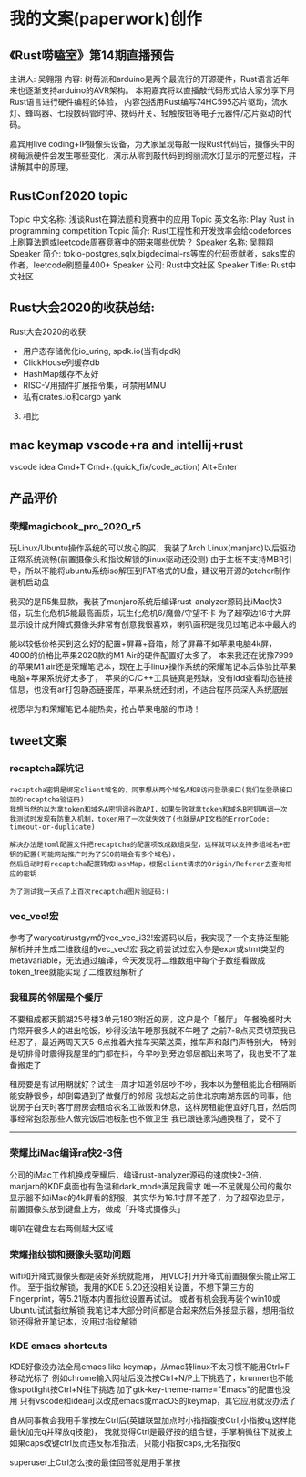 # 我的文案(paperwork)创作

## 《Rust唠嗑室》第14期直播预告

主讲人: 吴翱翔
内容: 树莓派和arduino是两个最流行的开源硬件，Rust语言近年来也逐渐支持arduino的AVR架构。
本期嘉宾将以直播敲代码形式给大家分享下用Rust语言进行硬件编程的体验，
内容包括用Rust编写74HC595芯片驱动，流水灯、蜂鸣器、七段数码管时钟、拨码开关、轻触按钮等电子元器件/芯片驱动的代码。

嘉宾用live coding+IP摄像头设备，为大家呈现每敲一段Rust代码后，摄像头中的树莓派硬件会发生哪些变化，演示从零到敲代码到绚丽流水灯显示的完整过程，并讲解其中的原理。

## RustConf2020 topic

Topic 中文名称: 浅谈Rust在算法题和竞赛中的应用 
Topic 英文名称: Play Rust in programming competition
Topic 简介: Rust工程性和开发效率会给codeforces上刷算法题或leetcode周赛竞赛中的带来哪些优势？
Speaker 名称: 吴翱翔
Speaker 简介: tokio-postgres,sqlx,bigdecimal-rs等库的代码贡献者，saks库的作者，leetcode刷题量400+
Speaker 公司: Rust中文社区
Speaker Title: Rust中文社区

## Rust大会2020的收获总结:

Rust大会2020的收获:

- 用户态存储优化io_uring, spdk.io(当有dpdk)
- ClickHouse列缓存db
- HashMap缓存不友好
- RISC-V用插件扩展指令集，可禁用MMU
- 私有crates.io和cargo yank

3. 相比

## mac keymap vscode+ra and intellij+rust

vscode idea
Cmd+T
Cmd+.(quick_fix/code_action) Alt+Enter

## 产品评价

### 荣耀magicbook_pro_2020_r5

玩Linux/Ubuntu操作系统的可以放心购买，我装了Arch Linux(manjaro)以后驱动正常系统流畅(前置摄像头和指纹解锁的linux驱动还没测)
由于主板不支持MBR引导，所以不能将ubuntu系统iso解压到FAT格式的U盘，建议用开源的etcher制作装机启动盘

我买的是R5集显款，我装了manjaro系统后编译rust-analyzer源码比iMac快3倍，玩生化危机5能最高画质，玩生化危机6/魔兽/守望不卡
为了超窄边16寸大屏显示设计成升降式摄像头非常有创意我很喜欢，喇叭面积是我见过笔记本中最大的

能以较低价格买到这么好的配置+屏幕+音箱，除了屏幕不如苹果电脑4k屏，4000的价格比苹果2020款的M1 Air的硬件配置好太多了。
本来我还在犹豫7999的苹果M1 air还是荣耀笔记本，现在上手linux操作系统的荣耀笔记本后体验比苹果电脑+苹果系统好太多了，
苹果的C/C++工具链真是残缺，没有ldd查看动态链接信息，也没有ar打包静态链接库，苹果系统还封闭，不适合程序员深入系统底层

祝愿华为和荣耀笔记本能热卖，抢占苹果电脑的市场！

## tweet文案

### recaptcha踩坑记

```
recaptcha密钥是绑定client域名的，同事想从两个域名A和B访问登录接口(我们在登录接口加的recaptcha验证码)
我想当然的以为拿token和域名A密钥调谷歌API，如果失败就拿token和域名B密钥再调一次
我测试时发现有防重入机制，token用了一次就失效了(也就是API文档的ErrorCode: timeout-or-duplicate)
```

```
解决办法是toml配置文件把recaptcha的配置项改成数组类型，这样就可以支持多组域名+密钥的配置(可能网站推广时为了SEO前端会有多个域名)，
然后启动时将recaptcha配置转成HashMap，根据client请求的Origin/Referer去查询相应的密钥

为了测试我一天点了上百次recaptcha图片验证码:(
```

### vec_vec!宏

参考了warycat/rustgym的vec_vec_i32!宏源码以后，我实现了一个支持泛型能解析并并生成二维数组的vec_vec!宏
我之前尝试过宏入参是expr或stmt类型的metavariable，无法通过编译，今天发现将二维数组中每个子数组看做成token_tree就能实现了二维数组解析了

### 我租房的邻居是个餐厅

不要租成都天鹅湖25号楼3单元1803附近的房，这户是个「餐厅」
午餐晚餐时大门常开很多人的进出吃饭，吵得没法午睡那我就不午睡了
之前7-8点买菜切菜我已经忍了，最近两周天天5-6点推着大推车买菜送菜，推车声和敲门声特别大，
特别是切排骨时震得我屋里的门都在抖，今早吵到旁边邻居都出来骂了，我也受不了准备搬走了

租房要是有试用期就好？试住一周才知道邻居吵不吵，我本以为整租能比合租隔断能安静很多，却倒霉遇到了做餐厅的邻居
我想起之前住北京南湖东园的同事，他说房子白天时客厅厨房会租给农名工做饭和休息，这样房租能便宜好几百，然后同事经常抱怨那些人做完饭后地板脏也不做卫生
我已跟链家沟通换租了，受不了

---

### 荣耀比iMac编译ra快2-3倍

公司的iMac工作机换成荣耀后，编译rust-analyzer源码的速度快2-3倍，manjaro的KDE桌面也有色温和dark_mode满足我需求
唯一不足就是公司的戴尔显示器不如iMac的4k屏看的舒服，其实华为16.1寸屏不差了，为了超窄边显示，前置摄像头放到键盘上方，做成「升降式摄像头」

喇叭在键盘左右两侧超大区域

### 荣耀指纹锁和摄像头驱动问题

wifi和升降式摄像头都是装好系统就能用，
用VLC打开升降式前置摄像头能正常工作。
至于指纹解锁，我用的KDE 5.20还没相关设置，不想下第三方的Fingerprint，等5.21版本内置指纹设置再试试。
或者有机会我再装个win10或Ubuntu试试指纹解锁
我笔记本大部分时间都是合起来然后外接显示器，想用指纹锁还得掀开笔记本，没用过指纹解锁

### KDE emacs shortcuts

KDE好像没办法全局emacs like keymap，从mac转linux不太习惯不能用Ctrl+F移动光标了
例如chrome输入网址后没法按Ctrl+N/P上下挑选了，krunner也不能像spotlight按Ctrl+N往下挑选
加了gtk-key-theme-name="Emacs"的配置也没用
只有vscode和idea可以改成emacs或macOS的keymap，其它应用就没办法了

自从同事教会我用手掌按左Ctrl后(英雄联盟加点时小指指腹按Ctrl,小指按q,这样能最快加完q并释放q技能)，
我就觉得Ctrl是最好按的组合键，手掌稍微往下就按上
如果caps改键ctrl反而违反标准指法，只能小指按caps,无名指按q

superuser上Ctrl怎么按的最佳回答就是用手掌按
